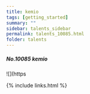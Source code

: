 ```yaml
---
title: kemio 
tags: [getting_started]
summary: ""
sidebar: talents_sidebar
permalink: talents_10085.html
folder: talents
---
```



##### No.10085 kemio

![](https




{% include links.html %}
